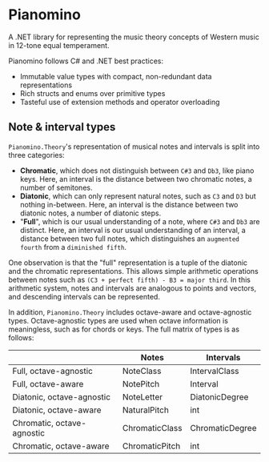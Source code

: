 # Pianomino

A .NET library for representing the music theory concepts of Western music in 12-tone equal temperament.

Pianomino follows C# and .NET best practices: 
- Immutable value types with compact, non-redundant data representations
- Rich structs and enums over primitive types
- Tasteful use of extension methods and operator overloading

## Note & interval types

`Pianomino.Theory`'s representation of musical notes and intervals is split into three categories:

- **Chromatic**, which does not distinguish between `C#3` and `Db3`, like piano keys. Here, an interval is the distance between two chromatic notes, a number of semitones.
- **Diatonic**, which can only represent natural notes, such as `C3` and `D3` but nothing in-between. Here, an interval is the distance between two diatonic notes, a number of diatonic steps.
- "**Full**", which is our usual understanding of a note, where `C#3` and `Db3` are distinct. Here, an interval is our usual understanding of an interval, a distance between two full notes, which distinguishes an `augmented fourth` from a `diminished fifth`.

One observation is that the "full" representation is a tuple of the diatonic and the chromatic representations. This allows simple arithmetic operations between notes such as `(C3 + perfect fifth) - B3 = major third`. In this arithmetic system, notes and intervals are analogous to points and vectors, and descending intervals can be represented.

In addition, `Pianomino.Theory` includes octave-aware and octave-agnostic types. Octave-agnostic types are used when octave information is meaningless, such as for chords or keys. The full matrix of types is as follows:

|                            | Notes          | Intervals       |
| -------------------------- | -------------- | --------------- |
| Full, octave-agnostic      | NoteClass      | IntervalClass   |
| Full, octave-aware         | NotePitch      | Interval        |
| Diatonic, octave-agnostic  | NoteLetter     | DiatonicDegree  |
| Diatonic, octave-aware     | NaturalPitch   | int             |
| Chromatic, octave-agnostic | ChromaticClass | ChromaticDegree |
| Chromatic, octave-aware    | ChromaticPitch | int             |

